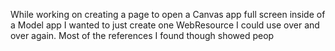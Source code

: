 
While working on creating a page to open a Canvas app full screen inside of a Model app I wanted to just create one WebResource I could use over and over again.  Most of the references I found though showed peop 
<!--stackedit_data:
eyJoaXN0b3J5IjpbOTE3OTI1NjRdfQ==
-->